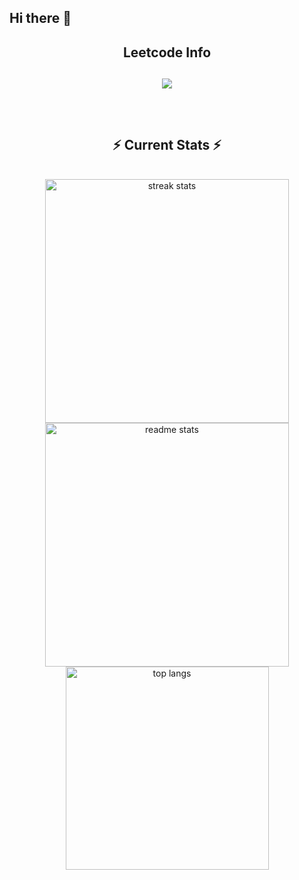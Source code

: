 ## Hi there 👋

<div align="center"> 

<h2 align="center">Leetcode Info<h2>  

<p align="center">
  
  <img  align=top flex-grow=1 src="https://leetcard.jacoblin.cool/swayamjain8?theme=dark&font=Nunito&ext=heatmap" />  
</p>



<br/>
  <h2 align="center">⚡ Current Stats ⚡</h2>
<br>
<div align=center>
  <img width=390 src="https://streak-stats.demolab.com/?user=swayamjain8&count_private=true&theme=react&border_radius=10" alt="streak stats"/>
  <img width=390 src="https://github-readme-stats.vercel.app/api?username=swayamjain8&show_icons=true&theme=react&rank_icon=github&border_radius=10" alt="readme stats" />
  <img width=325 align="center" src="https://github-readme-stats.vercel.app/api/top-langs/?username=swayamjain8&hide=HTML&langs_count=8&layout=compact&theme=react&border_radius=10&size_weight=0.5&count_weight=0.5&exclude_repo=github-readme-stats" alt="top langs" />
</div>

  <br/>

<br/><br/>

